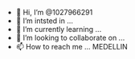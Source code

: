 - 👋 Hi, I’m @1027966291
- 👀 I’m intsted in ...
- 🌱 I’m currently learning ...
- 💞️ I’m looking to collaborate on ...
- 📫 How to reach me ...
MEDELLIN

<!---
1027966291/1027966291 is a ✨ special ✨ repository because its `README.md` (this file) appears on your GitHub profile.
You can click the Preview link to take a look at your changes.
--->
